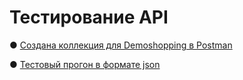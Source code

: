 # Тестирование API

● [Создана коллекция для Demoshopping в Postman](https://www.postman.com/vailet-vailet/workspace/demoshopping/collection/38427401-d7095584-61c9-4f78-9955-5d3f9c056632?action=share&creator=38427401&active-environment=38427401-52785a1c-eff5-410d-9ace-d242186c5d6d)

● [Тестовый прогон в формате json](https://github.com/Ulyana-Vlasenko/api/blob/main/DemoShopping.postman_test_run%20FOR%20Products.json)
